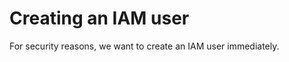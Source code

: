 # Creating an IAM user
For security reasons, we want to create an IAM user immediately.


<!--stackedit_data:
eyJoaXN0b3J5IjpbMjEwNzQ1MDY0OSwxNTA2NTg5MTQ3XX0=
-->
